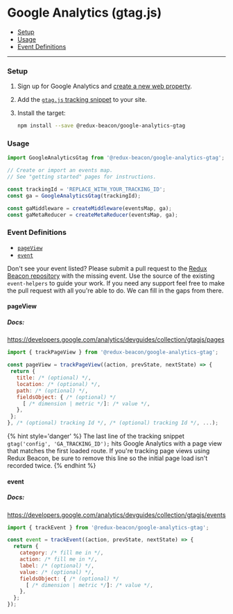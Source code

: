 # Google Analytics (gtag.js)

* [Setup](#setup)
* [Usage](#usage)
* [Event Definitions](#event-definitions)

----

### Setup

1. Sign up for Google Analytics and
   [create a new web property](https://support.google.com/analytics/answer/1008015?hl=en).

2. Add the [`gtag.js` tracking snippet](https://developers.google.com/analytics/devguides/collection/gtagjs/) to your site.

3. Install the target:

   ```bash
   npm install --save @redux-beacon/google-analytics-gtag
   ```

### Usage

```js
import GoogleAnalyticsGtag from '@redux-beacon/google-analytics-gtag';

// Create or import an events map.
// See "getting started" pages for instructions.

const trackingId = 'REPLACE_WITH_YOUR_TRACKING_ID';
const ga = GoogleAnalyticsGtag(trackingId);

const gaMiddleware = createMiddleware(eventsMap, ga);
const gaMetaReducer = createMetaReducer(eventsMap, ga);
```

### Event Definitions

* [`pageView`](#pageview)
* [`event`](#event)

Don't see your event listed? Please submit a pull request to
the [Redux Beacon repository](https://github.com/rangle/redux-beacon) with the
missing event. Use the source of the existing `event-helpers` to guide your
work. If you need any support feel free to make the pull request with all you're
able to do. We can fill in the gaps from there.

#### pageView
##### Docs:
https://developers.google.com/analytics/devguides/collection/gtagjs/pages

```js
import { trackPageView } from '@redux-beacon/google-analytics-gtag';

const pageView = trackPageView((action, prevState, nextState) => {
 return {
   title: /* (optional) */,
   location: /* (optional) */,
   path: /* (optional) */,
   fieldsObject: { /* (optional) */
     [ /* dimension | metric */]: /* value */,
   },
 };
}, /* (optional) tracking Id */, /* (optional) tracking Id */, ...);
```

{% hint style='danger' %}
The last line of the tracking snippet `gtag('config', 'GA_TRACKING_ID');` hits Google
Analytics with a page view that matches the first loaded route. If you're
tracking page views using Redux Beacon, be sure to remove this line so the
initial page load isn't recorded twice.
{% endhint %}

#### event
##### Docs:
https://developers.google.com/analytics/devguides/collection/gtagjs/events

```js
import { trackEvent } from '@redux-beacon/google-analytics-gtag';

const event = trackEvent((action, prevState, nextState) => {
  return {
    category: /* fill me in */,
    action: /* fill me in */,
    label: /* (optional) */,
    value: /* (optional) */,
    fieldsObject: { /* (optional) */
      [ /* dimension | metric */]: /* value */,
    },
  };
});
```
